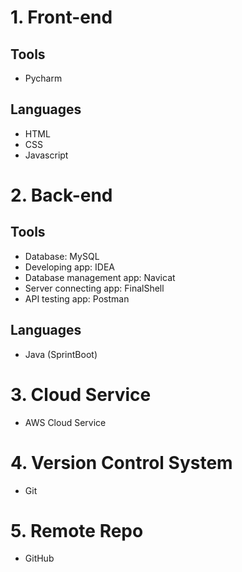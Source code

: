 # 1. Front-end
## Tools
- Pycharm
## Languages
- HTML
- CSS
- Javascript

# 2. Back-end
## Tools
- Database: MySQL
- Developing app: IDEA
- Database management app: Navicat
- Server connecting app: FinalShell
- API testing app: Postman

## Languages
- Java (SprintBoot)

# 3. Cloud Service
- AWS Cloud Service

# 4. Version Control System
- Git

# 5. Remote Repo
- GitHub